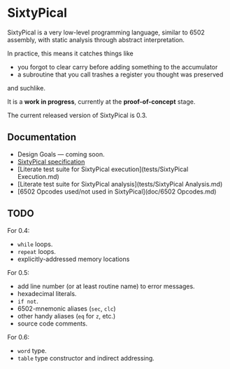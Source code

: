 SixtyPical
==========

SixtyPical is a very low-level programming language, similar to 6502 assembly,
with static analysis through abstract interpretation.

In practice, this means it catches things like

*   you forgot to clear carry before adding something to the accumulator
*   a subroutine that you call trashes a register you thought was preserved

and suchlike.

It is a **work in progress**, currently at the **proof-of-concept** stage.

The current released version of SixtyPical is 0.3.

Documentation
-------------

*   Design Goals — coming soon.
*   [SixtyPical specification](doc/SixtyPical.md)
*   [Literate test suite for SixtyPical execution](tests/SixtyPical Execution.md)
*   [Literate test suite for SixtyPical analysis](tests/SixtyPical Analysis.md)
*   [6502 Opcodes used/not used in SixtyPical](doc/6502 Opcodes.md)

TODO
----

For 0.4:

*   `while` loops.
*   `repeat` loops.
*   explicitly-addressed memory locations

For 0.5:

*   add line number (or at least routine name) to error messages.
*   hexadecimal literals.
*   `if not`.
*   6502-mnemonic aliases (`sec`, `clc`)
*   other handy aliases (`eq` for `z`, etc.)
*   source code comments.

For 0.6:

*   `word` type.
*   `table` type constructor and indirect addressing.
